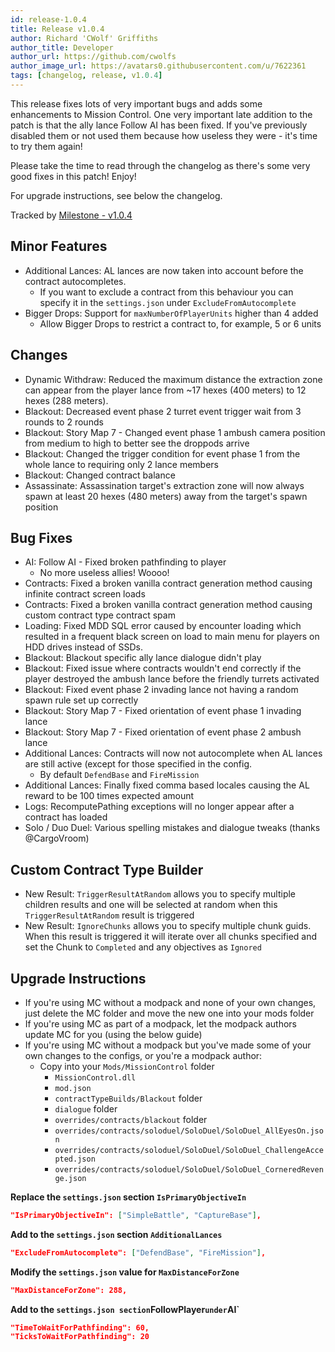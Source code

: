 ```yaml
---
id: release-1.0.4
title: Release v1.0.4
author: Richard 'CWolf' Griffiths
author_title: Developer
author_url: https://github.com/cwolfs
author_image_url: https://avatars0.githubusercontent.com/u/7622361
tags: [changelog, release, v1.0.4]
---
```


This release fixes lots of very important bugs and adds some enhancements to Mission Control. One very important late addition to the patch is that the ally lance Follow AI has been fixed. If you've previously disabled them or not used them because how useless they were - it's time to try them again!

Please take the time to read through the changelog as there's some very good fixes in this patch! Enjoy!

For upgrade instructions, see below the changelog.

Tracked by [Milestone - v1.0.4](https://github.com/CWolfs/MissionControl/milestone/24?closed=1)

## Minor Features

- Additional Lances: AL lances are now taken into account before the contract autocompletes.
  - If you want to exclude a contract from this behaviour you can specify it in the `settings.json` under `ExcludeFromAutocomplete`
- Bigger Drops: Support for `maxNumberOfPlayerUnits` higher than 4 added
  - Allow Bigger Drops to restrict a contract to, for example, 5 or 6 units

## Changes

- Dynamic Withdraw: Reduced the maximum distance the extraction zone can appear from the player lance from ~17 hexes (400 meters) to 12 hexes (288 meters).
- Blackout: Decreased event phase 2 turret event trigger wait from 3 rounds to 2 rounds
- Blackout: Story Map 7 - Changed event phase 1 ambush camera position from medium to high to better see the droppods arrive
- Blackout: Changed the trigger condition for event phase 1 from the whole lance to requiring only 2 lance members
- Blackout: Changed contract balance
- Assassinate: Assassination target's extraction zone will now always spawn at least 20 hexes (480 meters) away from the target's spawn position

## Bug Fixes

- AI: Follow AI - Fixed broken pathfinding to player
  - No more useless allies! Woooo!
- Contracts: Fixed a broken vanilla contract generation method causing infinite contract screen loads
- Contracts: Fixed a broken vanilla contract generation method causing custom contract type contract spam
- Loading: Fixed MDD SQL error caused by encounter loading which resulted in a frequent black screen on load to main menu for players on HDD drives instead of SSDs.
- Blackout: Blackout specific ally lance dialogue didn't play
- Blackout: Fixed issue where contracts wouldn't end correctly if the player destroyed the ambush lance before the friendly turrets activated
- Blackout: Fixed event phase 2 invading lance not having a random spawn rule set up correctly
- Blackout: Story Map 7 - Fixed orientation of event phase 1 invading lance
- Blackout: Story Map 7 - Fixed orientation of event phase 2 ambush lance
- Additional Lances: Contracts will now not autocomplete when AL lances are still active (except for those specified in the config.
  - By default `DefendBase` and `FireMission`
- Additional Lances: Finally fixed comma based locales causing the AL reward to be 100 times expected amount
- Logs: RecomputePathing exceptions will no longer appear after a contract has loaded
- Solo / Duo Duel: Various spelling mistakes and dialogue tweaks (thanks @CargoVroom)

## Custom Contract Type Builder

- New Result: `TriggerResultAtRandom` allows you to specify multiple children results and one will be selected at random when this `TriggerResultAtRandom` result is triggered
- New Result: `IgnoreChunks` allows you to specify multiple chunk guids. When this result is triggered it will iterate over all chunks specified and set the Chunk to `Completed` and any objectives as `Ignored`

## Upgrade Instructions

- If you're using MC without a modpack and none of your own changes, just delete the MC folder and move the new one into your mods folder
- If you're using MC as part of a modpack, let the modpack authors update MC for you (using the below guide)
- If you're using MC without a modpack but you've made some of your own changes to the configs, or you're a modpack author:
  - Copy into your `Mods/MissionControl` folder
    - `MissionControl.dll`
    - `mod.json`
    - `contractTypeBuilds/Blackout` folder
    - `dialogue` folder
    - `overrides/contracts/blackout` folder
    - `overrides/contracts/soloduel/SoloDuel/SoloDuel_AllEyesOn.json`
    - `overrides/contracts/soloduel/SoloDuel/SoloDuel_ChallengeAccepted.json`
    - `overrides/contracts/soloduel/SoloDuel/SoloDuel_CorneredRevenge.json`

**Replace the `settings.json` section `IsPrimaryObjectiveIn`**

```json
"IsPrimaryObjectiveIn": ["SimpleBattle", "CaptureBase"],
```

**Add to the `settings.json` section `AdditionalLances`**

```json
"ExcludeFromAutocomplete": ["DefendBase", "FireMission"],
```

**Modify the `settings.json` value for `MaxDistanceForZone`**

```json
"MaxDistanceForZone": 288,
```

**Add to the `settings.json section`FollowPlayer`under`AI`**

```json
"TimeToWaitForPathfinding": 60,
"TicksToWaitForPathfinding": 20
```

